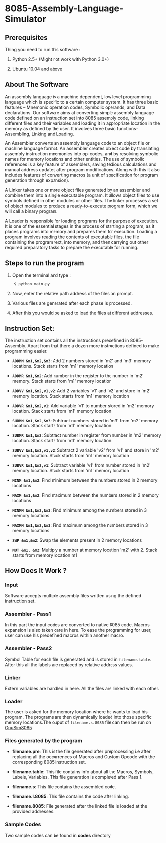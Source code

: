 # 8085-Assembly-Language-Simulator

Prerequisites 
------------------------ 
Thing you need to run this software :

1) Python 2.5+ (Might not work with Python 3.0+)

2) Ubuntu 10.04 and above 

About The Software
------------------------ 
An assembly language is a machine dependent, low level programming language which is specific to a certain computer system. It has three basic features – Mnemonic operation codes, Symbolic operands, and Data declarations. Our software aims at converting simple assembly language code defined on an instruction set into 8085 assembly code, linking different files and their variables and loading it in appropriate location in the memory as defined by the user. It involves three basic functions- Assembling, Linking and Loading.

An Assembler converts an assembly language code to an object file or machine language format. An assembler creates object code by translating assembly instruction mnemonics into op-codes, and by resolving symbolic names for memory locations and other entities. The use of symbolic references is a key feature of assemblers, saving tedious calculations and manual address updates after program modifications. Along with this it also includes features of converting macros (a unit of specification for program generation through expansion).

A Linker takes one or more object files generated by an assembler and combine them into a single executable program. It allows object files to use symbols defined in other modules or other files. The linker processes a set of object modules to produce a ready-to-execute program form, which we will call a binary program.

A Loader is responsible for loading programs for the purpose of execution. It is one of the essential stages in the process of starting a program, as it places programs into memory and prepares them for execution. Loading a program involves reading the contents of executable files, the file containing the program text, into memory, and then carrying out other required preparatory tasks to prepare the executable for running.

Steps to run the program
------------------------		
1) Open the terminal and type :

```bash
	$ python main.py
```

2) Now, enter the relative path address of the files on prompt.

3) Various files are generated after each phase is processed.

4) After this you would be asked to load the files at different addresses.


Instruction Set:
------------------------
The instruction set contains all the instructions predefined in 8085-Assembly. Apart from that there a dozen more instructions defined to make programming easier.

- **`ADDMM &m1,&m2,&m3`**: Add 2 numbers stored in 'm2'  and 'm3'  memory locations. Stack
starts from 'm1'  memory location

- **`ADDMR &m1,&m2`**: Add number in the register to the number in 'm2'  memory. Stack
starts from 'm1'  memory location

- **`ADDVV &m1,&m2,v1,v2`**: Add 2 variables 'v1'  and 'v2'  and store in 'm2'  memory location. Stack
starts from 'm1'  memory location

- **`ADDVR &m1,&m2,v1`**: Add variable 'v1'  to number stored in 'm2'  memory location. Stack
starts from 'm1'  memory location

- **`SUBMM &m1,&m2,&m3`**: Subtract numbers stored in 'm3'  from 'm2'  memory location. Stack
starts from 'm1'  memory location

- **`SUBMR &m1,&m2`**: Subtract number in register from number in 'm2'  memory location.
Stack starts from 'm1'  memory location

- **`SUBVV &m1,&m2,v1,v2`**: Subtract 2 variable 'v2'  from 'v1'  and store in 'm2'  memory location.
Stack starts from 'm1'  memory location

- **`SUBVR &m1,&m2,v1`**: Subtract variable 'v1'  from number stored in 'm2'  memory location.
Stack starts from 'm1'  memory location

- **`MINM &m1,&m2`**: Find minimum between the numbers stored in 2 memory locations

- **`MAXM &m1,&m2`**: Find maximum between the numbers stored in 2 memory locations

- **`MINMM &m1,&m2,&m3`**: Find minimum among the numbers stored in 3 memory locations

- **`MAXMM &m1,&m2,&m3`**: Find maximum among the numbers stored in 3 memory locations

- **`SWP &m1,&m2`**: Swap the elements present in 2 memory locations

- **`MUT &m1, &m2`**: Multiply a number at memory location 'm2'  with 2. Stack starts from
memory location m1


How Does It Work ?
------------------------
### Input
Software accepts multiple assembly files written using the defined instruction set.

### Assembler - Pass1
In this part the input codes are converted to native 8085 code. Macros expansion is also taken care in here. To ease the programming for user, user can use his predefined macros within another macro.

### Assembler - Pass2
Symbol Table for each file is generated and is stored in `filename.table`. After this all the labels are replaced by relative address values.

### Linker
Extern variables are handled in here. All the files are linked with each other.

### Loader
The user is asked for the memory location where he wants to load his program. The programs are then dynamically loaded into those specific memory locations.The ouput of `filename.s.8085` file can then be run on [GnuSim8085](http://gnusim8085.org/)

### Files generated by the program

- **filename.pre**: This is the file generated after preprocessing i.e after replacing all the occurrences of Macros and Custom Opcode with the corresponding 8085 instruction set.

- **filename.table**: This file contains info about all the Macros, Symbols, Labels, Variables. This file generation is completed after Pass 1.

- **filename.s**: This file contains the assembled code. 

- **filename.l.8085**: This file contains the code after linking.

- **filename.8085**: File generated after the linked file is loaded at the provided addresses.

### Sample Codes
Two sample codes can be found in **codes** directory

